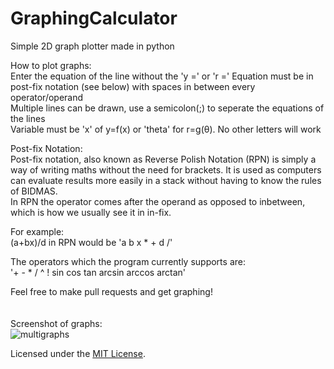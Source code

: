 # GraphingCalculator
Simple 2D graph plotter made in python

How to plot graphs:  
Enter the equation of the line without the 'y =' or 'r =' 
Equation must be in post-fix notation (see below) with spaces in between every operator/operand  
Multiple lines can be drawn, use a semicolon(;) to seperate the equations of the lines  
Variable must be 'x' of y=f(x) or 'theta' for r=g(θ). No other letters will work
    
Post-fix Notation:  
Post-fix notation, also known as Reverse Polish Notation (RPN) is simply a way of writing maths without the need for brackets. It is used as computers can evaluate results more easily in a stack without having to know the rules of BIDMAS.  
In RPN the operator comes after the operand as opposed to inbetween, which is how we usually see it in in-fix.  
  
For example:  
(a+bx)/d in RPN would be 'a b x * + d /'  

The operators which the program currently supports are:  
'+ - * / ^ ! sin cos tan arcsin arccos arctan'  
  
Feel free to make pull requests and get graphing!
<br /><br /><br />
Screenshot of graphs:  
![multigraphs](https://user-images.githubusercontent.com/27488093/37825501-f4d42fc6-2e87-11e8-8196-48cac9590195.png)

Licensed under the [MIT License](LICENSE).
